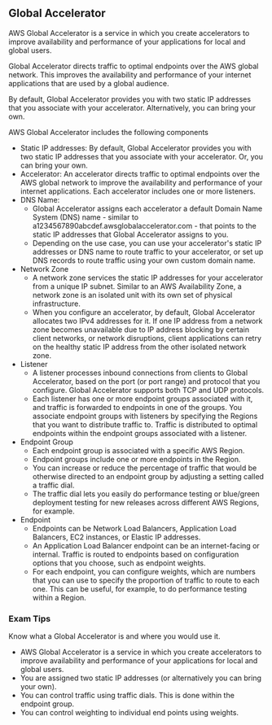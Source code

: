 ## Global Accelerator

AWS Global Accelerator is a service in which you create accelerators to improve availability and performance of your applications for local and global users.

Global Accelerator directs traffic to optimal endpoints over the AWS global network. This improves the availability and performance of your internet applications that are used by a global audience.

By default, Global Accelerator provides you with two static IP addresses that you associate with your accelerator. Alternatively, you can bring your own.

AWS Global Accelerator includes the following components
- Static IP addresses: By default, Global Accelerator provides you with two static IP addresses that you associate with your accelerator. Or, you can bring your own.
- Accelerator: An accelerator directs traffic to optimal endpoints over the AWS global network to improve the availability and performance of your internet applications. Each accelerator includes one or more listeners.
- DNS Name: 
  - Global Accelerator assigns each accelerator a default Domain Name System (DNS) name - similar to a1234567890abcdef.awsglobalaccelerator.com - that points to the static IP addresses that Global Accelerator assigns to you.
  - Depending on the use case, you can use your accelerator's static IP addresses or DNS name to route traffic to your accelerator, or set up DNS records to route traffic using your own custom domain name.
- Network Zone
  - A network zone services the static IP addresses for your accelerator from a unique IP subnet. Similar to an AWS Availability Zone, a network zone is an isolated unit with its own set of physical infrastructure.
  - When you configure an accelerator, by default, Global Accelerator allocates two IPv4 addresses for it. If one IP address from a network zone becomes unavailable due to IP address blocking by certain client networks, or network disruptions, client applications can retry on the healthy static IP address from the other isolated network zone.
- Listener
  - A listener processes inbound connections from clients to Global Accelerator, based on the port (or port range) and protocol that you configure. Global Accelerator supports both TCP and UDP protocols.
  - Each listener has one or more endpoint groups associated with it, and traffic is forwarded to endpoints in one of the groups. You associate endpoint groups with listeners by specifying the Regions that you want to distribute traffic to. Traffic is distributed to optimal endpoints within the endpoint groups associated with a listener.
- Endpoint Group
  - Each endpoint group is associated with a specific AWS Region.
  - Endpoint groups include one or more endpoints in the Region.
  - You can increase or reduce the percentage of traffic that would be otherwise directed to an endpoint group by adjusting a setting called a traffic dial.
  - The traffic dial lets you easily do performance testing or blue/green deployment testing for new releases across different AWS Regions, for example.
- Endpoint
  - Endpoints can be Network Load Balancers, Application Load Balancers, EC2 instances, or Elastic IP addresses.
  - An Application Load Balancer endpoint can be an internet-facing or internal. Traffic is routed to endpoints based on configuration options that you choose, such as endpoint weights.
  - For each endpoint, you can configure weights, which are numbers that you can use to specify the proportion of traffic to route to each one. This can be useful, for example, to do performance testing within a Region.

### Exam Tips
Know what a Global Accelerator is and where you would use it.
- AWS Global Accelerator is a service in which you create accelerators to improve availability and performance of your applications for local and global users.
- You are assigned two static IP addresses (or alternatively you can bring your own).
- You can control traffic using traffic dials. This is done within the endpoint group.
- You can control weighting to individual end points using weights.
